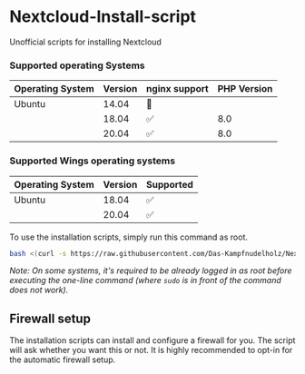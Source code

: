 # Nextcloud-Install-script

Unofficial scripts for installing Nextcloud



### Supported operating Systems

| Operating System | Version | nginx support      | PHP Version |
| ---------------- | ------- | ------------------ | ----------- |
| Ubuntu           | 14.04   | :red_circle:       |             |
|                  | 18.04   | :white_check_mark: | 8.0         |
|                  | 20.04   | :white_check_mark: | 8.0         |

### Supported Wings operating systems

| Operating System | Version | Supported          |
| ---------------- | ------- | ------------------ |
| Ubuntu           | 18.04   | :white_check_mark: |
|                  | 20.04   | :white_check_mark: |


To use the installation scripts, simply run this command as root.

```bash
bash <(curl -s https://raw.githubusercontent.com/Das-Kampfnudelholz/Nextcloud-Install-script/main/nextcloud.sh)
```

_Note: On some systems, it's required to be already logged in as root before executing the one-line command (where `sudo` is in front of the command does not work)._


## Firewall setup

The installation scripts can install and configure a firewall for you. The script will ask whether you want this or not. It is highly recommended to opt-in for the automatic firewall setup.
